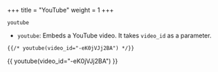 +++
title = "YouTube"
weight = 1
+++

`youtube`

- `youtube`: Embeds a YouTube video. It takes `video_id` as a parameter.

```jinja
{{/* youtube(video_id="-eK0jVJj2BA") */}}
```

{{ youtube(video_id="-eK0jVJj2BA") }}
